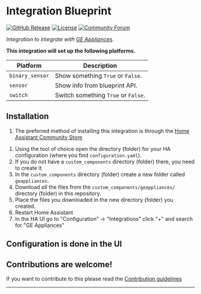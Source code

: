 # Integration Blueprint

[![GitHub Release][releases-shield]][releases]
[![License][license-shield]](LICENSE)
[![Community Forum][forum-shield]][forum]

_Integration to integrate with [GE Appliances][ge_appliances]._

**This integration will set up the following platforms.**

Platform | Description
-- | --
`binary_sensor` | Show something `True` or `False`.
`sensor` | Show info from blueprint API.
`switch` | Switch something `True` or `False`.

## Installation

1. The preferred method of installing this integration is through the [Home Assistant Community Store][hacs]

<!---->

1. Using the tool of choice open the directory (folder) for your HA configuration (where you find `configuration.yaml`).
1. If you do not have a `custom_components` directory (folder) there, you need to create it.
1. In the `custom_components` directory (folder) create a new folder called `geappliances`.
1. Download _all_ the files from the `custom_components/geappliances/` directory (folder) in this repository.
1. Place the files you downloaded in the new directory (folder) you created.
1. Restart Home Assistant
1. In the HA UI go to "Configuration" -> "Integrations" click "+" and search for "GE Appliances"

## Configuration is done in the UI

<!---->


## Contributions are welcome!

If you want to contribute to this please read the [Contribution guidelines](CONTRIBUTING.md)

***

[ge_appliances]: https://www.geappliances.com/
[forum-shield]: https://img.shields.io/badge/community-forum-brightgreen.svg?style=for-the-badge
[forum]: https://community.home-assistant.io/
[license-shield]: https://img.shields.io/github/license/geappliances/applcommon.ge-appliances-integration.svg?style=for-the-badge
[releases-shield]: https://img.shields.io/github/release/geappliances/applcommon.ge-appliances-integration.svg?style=for-the-badge
[releases]: https://github.com/geappliances/applcommon.ge-appliances-integration/releases
[hacs]: https://www.hacs.xyz
